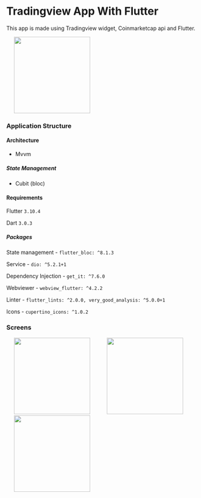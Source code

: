 # Tradingview App With Flutter

This app is made using Tradingview widget, Coinmarketcap api and Flutter.

<img src="https://github.com/suleymangunes/TradingView-app/assets/62201710/b3bcb19d-6c1d-4c10-8780-3d0333cebaf8" width=200 hspace=20>

### Application Structure

#### Architecture

- Mvvm

##### State Management

- Cubit (bloc)

#### Requirements

Flutter ```3.10.4```

Dart ```3.0.3```

##### Packages

State management - ```flutter_bloc: ^8.1.3```

Service - ```dio: ^5.2.1+1```

Dependency Injection - ```get_it: ^7.6.0```

Webviewer - ```webview_flutter: ^4.2.2```

Linter - ```flutter_lints: ^2.0.0, very_good_analysis: ^5.0.0+1```

Icons - ```cupertino_icons: ^1.0.2```

### Screens

<img src="https://github.com/suleymangunes/TradingView-app/assets/62201710/d83c147b-01e1-40ba-96f6-cd101cbfb939" width=200 hspace=20>

<img src="https://github.com/suleymangunes/TradingView-app/assets/62201710/49056965-9273-4ee0-8809-74a0578da571" width=200 hspace=20>

<img src="https://github.com/suleymangunes/TradingView-app/assets/62201710/558f77a9-cf57-48f3-9ff2-b98b51aa40b1" width=200 hspace=20>
